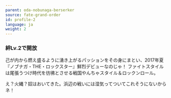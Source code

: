```yaml
---
parent: oda-nobunaga-berserker
source: fate-grand-order
id: profile-2
language: ja
weight: 2
---
```


### 絆Lv.2で開放

己が内から燃え盛るように湧き上がるパッションをその身にまとい、2017年夏『ノブナガ・THE・ロックスター』鮮烈デビューなのじゃ！
ファイトスタイルは尾張うつけ時代を彷彿とさせる戦国やんちゃスタイル＆ロックンロール。

え？火縄？奴はおいてきた。浜辺の戦いには湿気ってついてこれそうにないからネ！
